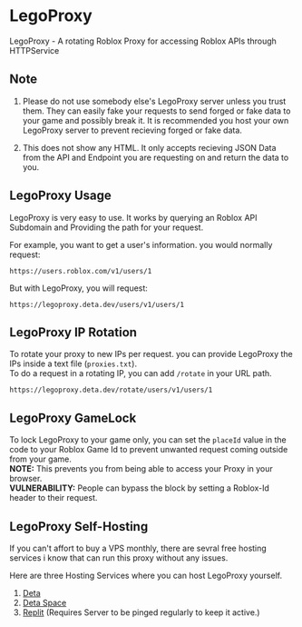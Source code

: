 # LegoProxy
LegoProxy - A rotating Roblox Proxy for accessing Roblox APIs through HTTPService

## Note
1. Please do not use somebody else's LegoProxy server unless you trust them. They can easily fake your requests to send forged or fake data to your game and possibly break it. It is recommended you host your own LegoProxy server to prevent recieving forged or fake data.

2. This does not show any HTML. It only accepts recieving JSON Data from the API and Endpoint you are requesting on and return the data to you.

## LegoProxy Usage
LegoProxy is very easy to use. It works by querying an Roblox API Subdomain and Providing the path for your request.

For example, you want to get a user's information. you would normally request:
```
https://users.roblox.com/v1/users/1
```

But with LegoProxy, you will request:
```
https://legoproxy.deta.dev/users/v1/users/1
```

## LegoProxy IP Rotation
To rotate your proxy to new IPs per request. you can provide LegoProxy the IPs inside a text file (`proxies.txt`).\
To do a request in a rotating IP, you can add `/rotate` in your URL path.
```
https://legoproxy.deta.dev/rotate/users/v1/users/1
```

## LegoProxy GameLock
To lock LegoProxy to your game only, you can set the `placeId` value in the code to your Roblox Game Id to prevent unwanted request coming outside from your game.\
**NOTE:** This prevents you from being able to access your Proxy in your browser.\
**VULNERABILITY:** People can bypass the block by setting a Roblox-Id header to their request.

## LegoProxy Self-Hosting
If you can't affort to buy a VPS monthly, there are sevral free hosting services i know that can run this proxy without any issues.

Here are three Hosting Services where you can host LegoProxy yourself.
1. [Deta](https://www.deta.sh/)
2. [Deta Space](https://alpha.deta.space/)
3. [Replit](https://replit.com/) (Requires Server to be pinged regularly to keep it active.)
